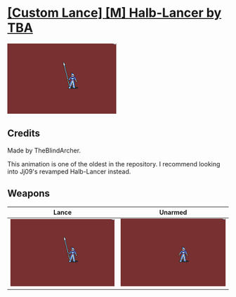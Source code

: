# [\[Custom Lance\] \[M\] Halb-Lancer by TBA](./)

<img src="./2.%20Lance/Lance_000.png" alt="[Custom Lance] [M] Halb-Lancer by TBA standing" />

## Credits

Made by TheBlindArcher.

This animation is one of the oldest in the repository. I recommend looking into Jj09's revamped Halb-Lancer instead.

## Weapons


|Lance |Unarmed |
|  :---: | :---: |
| <img alt="Lance animation" src="./2.%20Lance/Lance.gif" /> | <img alt="Unarmed animation" src="./8.%20Unarmed/Unarmed.gif" /> |
